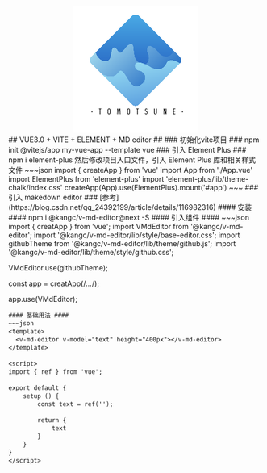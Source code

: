 <div align=center>
<img src="calculator/src/assets/logo.png"/>
</div>
## VUE3.0 + VITE + ELEMENT + MD editor ##
### 初始化vite项目 ###
    npm init @vitejs/app my-vue-app --template vue
### 引入 Element Plus ###
    npm i element-plus
然后修改项目入口文件，引入 Element Plus 库和相关样式文件  
~~~json
import { createApp } from 'vue'
import App from './App.vue'
import ElementPlus from 'element-plus'
import 'element-plus/lib/theme-chalk/index.css'
createApp(App).use(ElementPlus).mount('#app')
~~~
### 引入 makedown editor ###
[参考](https://blog.csdn.net/qq_24392199/article/details/116982316) 
#### 安装 ####
    npm i @kangc/v-md-editor@next -S
#### 引入组件 ####
~~~json
import { creatApp } from 'vue';
import VMdEditor from '@kangc/v-md-editor';
import '@kangc/v-md-editor/lib/style/base-editor.css';
import githubTheme from '@kangc/v-md-editor/lib/theme/github.js';
import '@kangc/v-md-editor/lib/theme/style/github.css';

VMdEditor.use(githubTheme);

const app = creatApp(/*...*/);

app.use(VMdEditor);
~~~
#### 基础用法 ####
~~~json
<template>
  <v-md-editor v-model="text" height="400px"></v-md-editor>
</template>

<script>
import { ref } from 'vue';

export default {
	setup () {
		const text = ref('');

		return {
			text
		}
	}
}
</script>
~~~
